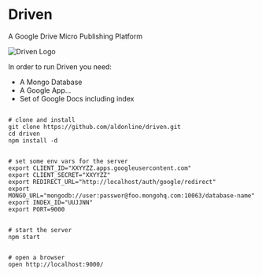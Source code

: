 # Driven

A Google Drive Micro Publishing Platform

![Driven Logo](https://raw.github.com/aldonline/driven/master/public/driven-logo.png)


In order to run Driven you need:

* A Mongo Database
* A Google App...
* Set of Google Docs including index


```shell

# clone and install
git clone https://github.com/aldonline/driven.git
cd driven
npm install -d


# set some env vars for the server
export CLIENT_ID="XXYYZZ.apps.googleusercontent.com"
export CLIENT_SECRET="XXYYZZ"
export REDIRECT_URL="http://localhost/auth/google/redirect"
export MONGO_URL="mongodb://user:passwor@foo.mongohq.com:10063/database-name"
export INDEX_ID="UUJJNN"
export PORT=9000


# start the server
npm start


# open a browser
open http://localhost:9000/


```
